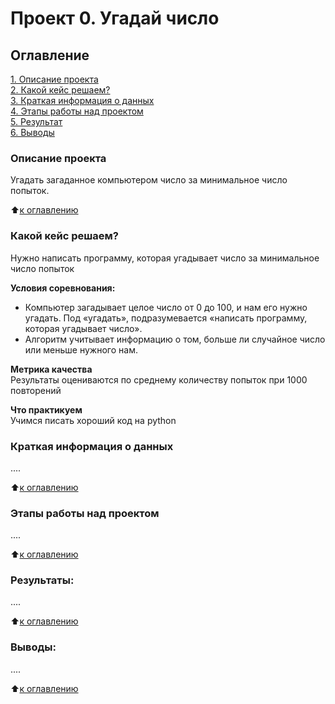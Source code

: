 # Проект 0. Угадай число

## Оглавление  
[1. Описание проекта](https://github.com/Test-19171220/sf_data_sciance/tree/main/project_0/README.md#Описание-проекта)  
[2. Какой кейс решаем?](https://github.com/Test-19171220/sf_data_sciance/tree/main/project_0/README.md#Какой-кейс-решаем)  
[3. Краткая информация о данных](https://github.com/Test-19171220/sf_data_sciance/tree/main/project_0/README.md#Краткая-информация-о-данных)  
[4. Этапы работы над проектом](https://github.com/Test-19171220/sf_data_sciance/tree/main/project_0/README.md#Этапы-работы-над-проектом)  
[5. Результат](https://github.com/Test-19171220/sf_data_sciance/tree/main/project_0/README.md#Результат)    
[6. Выводы](https://github.com/Test-19171220/sf_data_sciance/tree/main/project_0/README.md#Выводы) 

### Описание проекта    
Угадать загаданное компьютером число за минимальное число попыток.

:arrow_up:[к оглавлению](_)


### Какой кейс решаем?    
Нужно написать программу, которая угадывает число за минимальное число попыток

**Условия соревнования:**  
- Компьютер загадывает целое число от 0 до 100, и нам его нужно угадать. Под «угадать», подразумевается «написать программу, которая угадывает число».
- Алгоритм учитывает информацию о том, больше ли случайное число или меньше нужного нам.

**Метрика качества**     
Результаты оцениваются по среднему количеству попыток при 1000 повторений

**Что практикуем**     
Учимся писать хороший код на python


### Краткая информация о данных
....
  
:arrow_up:[к оглавлению](.README.md#Оглавление)


### Этапы работы над проектом  
....

:arrow_up:[к оглавлению](.README.md#Оглавление)


### Результаты:  
....

:arrow_up:[к оглавлению](.README.md#Оглавление)


### Выводы:  
....

:arrow_up:[к оглавлению](.README.md#Оглавление)

